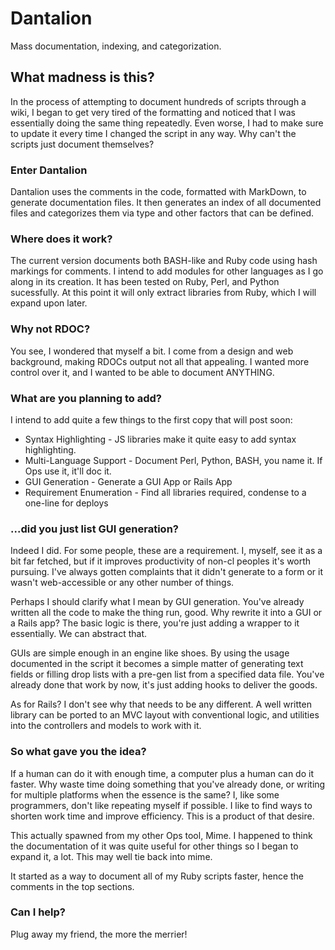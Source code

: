 Dantalion
=========

Mass documentation, indexing, and categorization.

What madness is this?
---------------------

In the process of attempting to document hundreds of scripts through a wiki, I began to get very tired of the formatting and noticed that I was essentially doing the same thing repeatedly. Even worse, I had to make sure to update it every time I changed the script in any way. Why can't the scripts just document themselves?

### Enter Dantalion

Dantalion uses the comments in the code, formatted with MarkDown, to generate documentation files. It then generates an index of all documented files and categorizes them via type and other factors that can be defined. 

### Where does it work?

The current version documents both BASH-like and Ruby code using hash markings for comments. I intend to add modules for other languages as I go along in its creation. It has been tested on Ruby, Perl, and Python sucessfully. At this point it will only extract libraries from Ruby, which I will expand upon later.

### Why not RDOC?

You see, I wondered that myself a bit. I come from a design and web background, making RDOCs output not all that appealing. I wanted more control over it, and I wanted to be able to document ANYTHING.

### What are you planning to add?

I intend to add quite a few things to the first copy that will post soon:

* Syntax Highlighting - JS libraries make it quite easy to add syntax highlighting.
* Multi-Language Support - Document Perl, Python, BASH, you name it. If Ops use it, it'll doc it.
* GUI Generation - Generate a GUI App or Rails App
* Requirement Enumeration - Find all libraries required, condense to a one-line for deploys

### ...did you just list GUI generation?

Indeed I did. For some people, these are a requirement. I, myself, see it as a bit far fetched, but if it improves productivity of non-cl peoples it's worth pursuing. I've always gotten complaints that it didn't generate to a form or it wasn't web-accessible or any other number of things.

Perhaps I should clarify what I mean by GUI generation. You've already written all the code to make the thing run, good. Why rewrite it into a GUI or a Rails app? The basic logic is there, you're just adding a wrapper to it essentially. We can abstract that.

GUIs are simple enough in an engine like shoes. By using the usage documented in the script it becomes a simple matter of generating text fields or filling drop lists with a pre-gen list from a specified data file. You've already done that work by now, it's just adding hooks to deliver the goods.

As for Rails? I don't see why that needs to be any different. A well written library can be ported to an MVC layout with conventional logic, and utilities into the controllers and models to work with it.

### So what gave you the idea?

If a human can do it with enough time, a computer plus a human can do it faster. Why waste time doing something that you've already done, or writing for multiple platforms when the essence is the same? I, like some programmers, don't like repeating myself if possible. I like to find ways to shorten work time and improve efficiency. This is a product of that desire.

This actually spawned from my other Ops tool, Mime. I happened to think the documentation of it was quite useful for other things so I began to expand it, a lot. This may well tie back into mime.

It started as a way to document all of my Ruby scripts faster, hence the comments in the top sections.

### Can I help?

Plug away my friend, the more the merrier!
